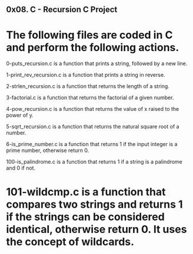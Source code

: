 ## 0x08. C - Recursion C Project
The following files are coded in C and perform the following actions.
=========================================================================
0-puts_recursion.c is a function that prints a string, followed by a new line.

1-print_rev_recursion.c is a function that prints a string in reverse.

2-strlen_recursion.c is a function that returns the length of a string.

3-factorial.c is a function that returns the factorial of a given number.

4-pow_recursion.c is a function that returns the value of x raised to the power of y.

5-sqrt_recursion.c is a function that returns the natural square root of a number.

6-is_prime_number.c is a function that returns 1 if the input integer is a prime number, otherwise return 0.

100-is_palindrome.c is a function that returns 1 if a string is a palindrome and 0 if not.

101-wildcmp.c is a function that compares two strings and returns 1 if the strings can be considered identical, otherwise return 0. It uses the concept of wildcards.
========================================================================
